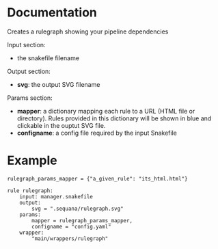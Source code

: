 
# Documentation

Creates a rulegraph showing your pipeline dependencies

Input section:

- the snakefile filename

Output section:

- **svg**: the output SVG filename


Params section:
 
- **mapper**: a dictionary mapping each rule to a URL (HTML
       file or directory). Rules provided in this dictionary will be
       shown in blue and clickable in the ouptut SVG file.
- **configname**: a config file required by the input Snakefile

# Example

    rulegraph_params_mapper = {"a_given_rule": "its_html.html"}

    rule rulegraph:
        input: manager.snakefile
        output:
            svg = ".sequana/rulegraph.svg"
        params:
            mapper = rulegraph_params_mapper,
            configname = "config.yaml"
        wrapper:
            "main/wrappers/rulegraph"

